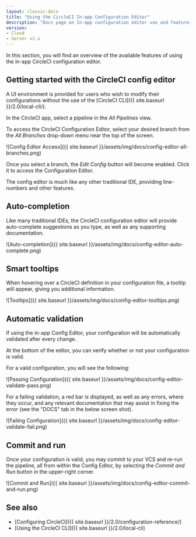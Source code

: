 ```yaml
---
layout: classic-docs
title: "Using the CircleCI In-app Configuration Editor"
description: "Docs page on In-app configuration editor use and features"
version:
- Cloud
- Server v2.x
---
```


In this section, you will find an overview of the available features of using the in-app CircleCI configuration editor.

## Getting started with the CircleCI config editor

A UI environment is provided for users who wish to modify their configurations without the use of the 
[CircleCI CLI]({{ site.baseurl }}/2.0/local-cli/). 

In the CircleCI app, select a pipeline in the *All Pipelines* view.

To access the CircleCI Configuration Editor, select your desired branch from the *All Branches*
drop-down menu near the top of the screen.

![Config Editor Access]({{ site.baseurl }}/assets/img/docs/config-editor-all-branches.png)

Once you select a branch, the *Edit Config* button will become enabled. Click it to access the Configuration Editor.

The config editor is much like any other traditional IDE, providing line-numbers and other features.

## Auto-completion

Like many traditional IDEs, the CircleCI configuration editor will provide auto-complete suggestions as you type, as well
as any supporting documentation.

![Auto-completion]({{ site.baseurl }}/assets/img/docs/config-editor-auto-complete.png)

## Smart tooltips

When hovering over a CircleCI definition in your configuration file, a tooltip will appear, giving you additional information.

![Tooltips]({{ site.baseurl }}/assets/img/docs/config-editor-tooltips.png)

## Automatic validation

If using the in-app Config Editor, your configuration will be automatically validated after every change.

At the bottom of the editor, you can verify whether or not your configuration is valid.

For a valid configuration, you will see the following:

![Passing Configuration]({{ site.baseurl }}/assets/img/docs/config-editor-validate-pass.png)

For a failing validation, a red bar is displayed, as well as any errors, where they occur, and any relevant documentation 
that may assist in fixing the error (see the "DOCS" tab in the below screen shot).

![Failing Configuration]({{ site.baseurl }}/assets/img/docs/config-editor-validate-fail.png)

## Commit and run

Once your configuration is valid, you may commit to your VCS and re-run the pipeline, all from within the Config Editor,
by selecting the *Commit and Run* button in the upper-right corner.

![Commit and Run]({{ site.baseurl }}/assets/img/docs/config-editor-commit-and-run.png)

## See also

- [Configuring CircleCI]({{ site.baseurl }}/2.0/configuration-reference/)
- [Using the CircleCI CLI]({{ site.baseurl }}/2.0/local-cli)